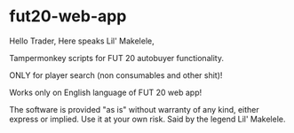 # fut20-web-app 

Hello Trader, Here speaks Lil' Makelele,

Tampermonkey scripts for FUT 20 autobuyer functionality.

ONLY for player search (non consumables and other shit)!

Works only on English language of FUT 20 web app!

The software is provided "as is" without warranty of any kind, either express or implied. Use it at your own risk. Said by the legend Lil' Makelele.
